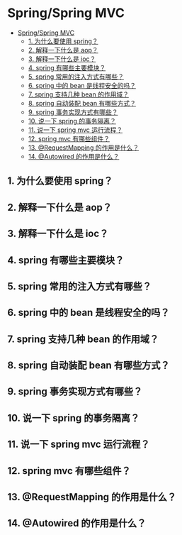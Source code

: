 # Spring/Spring MVC

<!-- TOC -->

- [Spring/Spring MVC](#springspring-mvc)
    - [1. 为什么要使用 spring？](#1-为什么要使用-spring)
    - [2. 解释一下什么是 aop？](#2-解释一下什么是-aop)
    - [3. 解释一下什么是 ioc？](#3-解释一下什么是-ioc)
    - [4. spring 有哪些主要模块？](#4-spring-有哪些主要模块)
    - [5. spring 常用的注入方式有哪些？](#5-spring-常用的注入方式有哪些)
    - [6. spring 中的 bean 是线程安全的吗？](#6-spring-中的-bean-是线程安全的吗)
    - [7. spring 支持几种 bean 的作用域？](#7-spring-支持几种-bean-的作用域)
    - [8. spring 自动装配 bean 有哪些方式？](#8-spring-自动装配-bean-有哪些方式)
    - [9. spring 事务实现方式有哪些？](#9-spring-事务实现方式有哪些)
    - [10. 说一下 spring 的事务隔离？](#10-说一下-spring-的事务隔离)
    - [11. 说一下 spring mvc 运行流程？](#11-说一下-spring-mvc-运行流程)
    - [12. spring mvc 有哪些组件？](#12-spring-mvc-有哪些组件)
    - [13. @RequestMapping 的作用是什么？](#13-requestmapping-的作用是什么)
    - [14. @Autowired 的作用是什么？](#14-autowired-的作用是什么)

<!-- /TOC -->

## 1. 为什么要使用 spring？

## 2. 解释一下什么是 aop？

## 3. 解释一下什么是 ioc？

## 4. spring 有哪些主要模块？

## 5. spring 常用的注入方式有哪些？

## 6. spring 中的 bean 是线程安全的吗？

## 7. spring 支持几种 bean 的作用域？

## 8. spring 自动装配 bean 有哪些方式？

## 9. spring 事务实现方式有哪些？

## 10. 说一下 spring 的事务隔离？

## 11. 说一下 spring mvc 运行流程？

## 12. spring mvc 有哪些组件？

## 13. @RequestMapping 的作用是什么？

## 14. @Autowired 的作用是什么？

